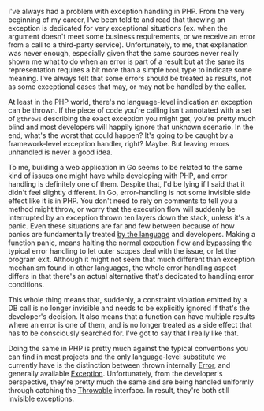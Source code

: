 [//]: # (TITLE: Thoughts on exceptions as values)
[//]: # (DESCRIPTION: Thoughts on traditional exception-based error handling in comparison to Go's error-aware multi-value function return statements)
[//]: # (DATE: 2023-03-26)
[//]: # (TAGS: php, go, errors, error handling, short thoughts)

I've always had a problem with exception handling in PHP. From the very beginning of my career, I've been told to and
read that throwing an exception is dedicated for very exceptional situations (ex. when the argument doesn't meet some business requirements,
or we receive an error from a call to a third-party service). Unfortunately, to me, that explanation was never enough, especially given that
the same sources never really shown me what to do when an error is part of a result but at the same its representation requires
a bit more than a simple `bool` type to indicate some meaning. I've always felt that some errors should be treated as results,
not as some exceptional cases that may, or may not be handled by the caller.

At least in the PHP world, there's no language-level indication an exception can be thrown. If the piece of code you're calling
isn't annotated with a set of `@throws` describing the exact exception you might get, you're pretty much blind and most developers
will happily ignore that unknown scenario. In the end, what's the worst that could happen? It's going to be caught by a framework-level
exception handler, right? Maybe. But leaving errors unhandled is never a good idea.

To me, building a web application in Go seems to be related to the same kind of issues one might have while developing with PHP,
and error handling is definitely one of them. Despite that, I'd be lying if I said that it didn't feel slightly different. In Go,
error-handling is not some invisible side effect like it is in PHP. You don't need to rely on comments to tell you a method might
throw, or worry that the execution flow will suddenly be interrupted by an exception thrown ten layers down the stack, unless
it's a panic. Even these situations are far and few between because of how panics are fundamentally treated [by the language](https://go.dev/ref/spec#Run_time_panics) and developers.
Making a function panic, means halting the normal execution flow and bypassing the typical error handling to let outer scopes
deal with the issue, or let the program exit. Although it might not seem that much different than exception mechanism found in other
languages, the whole error handling aspect differs in that there's an actual alternative that's dedicated to handling error conditions.

This whole thing means that, suddenly, a constraint violation emitted by a DB call is no longer invisible and needs to be
explicitly ignored if that's the developer's decision. It also means that a function can have multiple results where an error
is one of them, and is no longer treated as a side effect that has to be consciously searched for. I've got to say that I really like that.

Doing the same in PHP is pretty much against the typical conventions you can find in most projects and the only language-level substitute we currently have
is the distinction between thrown internally [Error](https://www.php.net/manual/en/class.error.php), and generally available [Exception](https://www.php.net/manual/en/class.exception.php).
Unfortunately, from the developer's perspective, they're pretty much the same and are being handled uniformly through catching the [Throwable](https://www.php.net/manual/en/class.throwable.php) interface.
In result, they're both still invisible exceptions.
